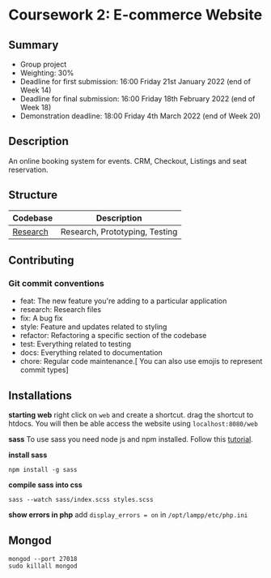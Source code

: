 # Coursework 2: E-commerce Website

## Summary
- Group project
- Weighting: 30%
- Deadline for first submission: 16:00 Friday 21st January 2022 (end of Week 14)
- Deadline for final submission: 16:00 Friday 18th February 2022 (end of Week 18)
- Demonstration deadline: 18:00 Friday 4th March 2022 (end of Week 20)


## Description
An online booking system for events. CRM, Checkout, Listings and seat reservation.


## Structure
| Codebase              |   Description                  |
| :-------------------- | :----------------------------: |
| [Research](research)  | Research, Prototyping, Testing |


## Contributing

### Git commit conventions
- feat: The new feature you're adding to a particular application
- research: Research files
- fix: A bug fix
- style: Feature and updates related to styling
- refactor: Refactoring a specific section of the codebase
- test: Everything related to testing
- docs: Everything related to documentation
- chore: Regular code maintenance.[ You can also use emojis to represent commit types]

## Installations

**starting web**
right click on ```web``` and create a shortcut. drag the shortcut to htdocs. You will then be able access the website using ```localhost:8080/web```

**sass**
To use sass you need node js and npm installed. Follow this [tutorial](https://phoenixnap.com/kb/install-node-js-npm-on-windows).

**install sass**
```
npm install -g sass
```

**compile sass into css**
```
sass --watch sass/index.scss styles.scss
```

**show errors in php**
add ```display_errors = on``` in ```/opt/lampp/etc/php.ini```

## Mongod
```
mongod --port 27018
sudo killall mongod
```
